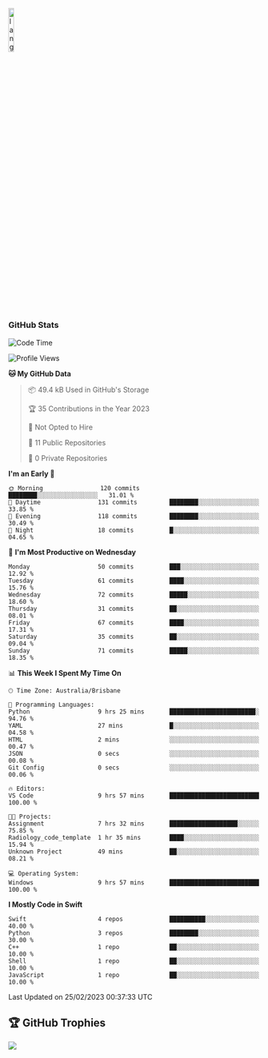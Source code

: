 <p align="left"><img width=15%" src="https://github.com/alansmathew/alansmathew/raw/master/lang.gif" alt="lang image here" /></p>

# <h3 align="left">GitHub Stats</h3>

<!--START_SECTION:waka-->
![Code Time](http://img.shields.io/badge/Code%20Time-145%20hrs%2052%20mins-blue)

![Profile Views](http://img.shields.io/badge/Profile%20Views-3-blue)

**🐱 My GitHub Data** 

> 📦 49.4 kB Used in GitHub's Storage 
 > 
> 🏆 35 Contributions in the Year 2023
 > 
> 🚫 Not Opted to Hire
 > 
> 📜 11 Public Repositories 
 > 
> 🔑 0 Private Repositories 
 > 
**I'm an Early 🐤** 

```text
🌞 Morning                120 commits         ████████░░░░░░░░░░░░░░░░░   31.01 % 
🌆 Daytime                131 commits         ████████░░░░░░░░░░░░░░░░░   33.85 % 
🌃 Evening                118 commits         ████████░░░░░░░░░░░░░░░░░   30.49 % 
🌙 Night                  18 commits          █░░░░░░░░░░░░░░░░░░░░░░░░   04.65 % 
```
📅 **I'm Most Productive on Wednesday** 

```text
Monday                   50 commits          ███░░░░░░░░░░░░░░░░░░░░░░   12.92 % 
Tuesday                  61 commits          ████░░░░░░░░░░░░░░░░░░░░░   15.76 % 
Wednesday                72 commits          █████░░░░░░░░░░░░░░░░░░░░   18.60 % 
Thursday                 31 commits          ██░░░░░░░░░░░░░░░░░░░░░░░   08.01 % 
Friday                   67 commits          ████░░░░░░░░░░░░░░░░░░░░░   17.31 % 
Saturday                 35 commits          ██░░░░░░░░░░░░░░░░░░░░░░░   09.04 % 
Sunday                   71 commits          █████░░░░░░░░░░░░░░░░░░░░   18.35 % 
```


📊 **This Week I Spent My Time On** 

```text
🕑︎ Time Zone: Australia/Brisbane

💬 Programming Languages: 
Python                   9 hrs 25 mins       ████████████████████████░   94.76 % 
YAML                     27 mins             █░░░░░░░░░░░░░░░░░░░░░░░░   04.58 % 
HTML                     2 mins              ░░░░░░░░░░░░░░░░░░░░░░░░░   00.47 % 
JSON                     0 secs              ░░░░░░░░░░░░░░░░░░░░░░░░░   00.08 % 
Git Config               0 secs              ░░░░░░░░░░░░░░░░░░░░░░░░░   00.06 % 

🔥 Editors: 
VS Code                  9 hrs 57 mins       █████████████████████████   100.00 % 

🐱‍💻 Projects: 
Assignment               7 hrs 32 mins       ███████████████████░░░░░░   75.85 % 
Radiology_code_template  1 hr 35 mins        ████░░░░░░░░░░░░░░░░░░░░░   15.94 % 
Unknown Project          49 mins             ██░░░░░░░░░░░░░░░░░░░░░░░   08.21 % 

💻 Operating System: 
Windows                  9 hrs 57 mins       █████████████████████████   100.00 % 
```

**I Mostly Code in Swift** 

```text
Swift                    4 repos             ██████████░░░░░░░░░░░░░░░   40.00 % 
Python                   3 repos             ████████░░░░░░░░░░░░░░░░░   30.00 % 
C++                      1 repo              ██░░░░░░░░░░░░░░░░░░░░░░░   10.00 % 
Shell                    1 repo              ██░░░░░░░░░░░░░░░░░░░░░░░   10.00 % 
JavaScript               1 repo              ██░░░░░░░░░░░░░░░░░░░░░░░   10.00 % 
```




 Last Updated on 25/02/2023 00:37:33 UTC
<!--END_SECTION:waka-->

## 🏆 GitHub Trophies

![](https://github-profile-trophy.vercel.app/?username=samh06&theme=discord&no-frame=true&no-bg=false&margin-w=4)
